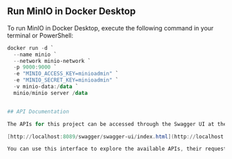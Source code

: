 ## Run MinIO in Docker Desktop

To run MinIO in Docker Desktop, execute the following command in your terminal or PowerShell:

```powershell
docker run -d `
  --name minio `
  --network minio-network `
  -p 9000:9000 `
  -e "MINIO_ACCESS_KEY=minioadmin" `
  -e "MINIO_SECRET_KEY=minioadmin" `
  -v minio-data:/data `
  minio/minio server /data


## API Documentation

The APIs for this project can be accessed through the Swagger UI at the following endpoint:

[http://localhost:8089/swagger/swagger-ui/index.html](http://localhost:8089/swagger/swagger-ui/index.html)

You can use this interface to explore the available APIs, their request and response formats, and test them directly from your browser.
